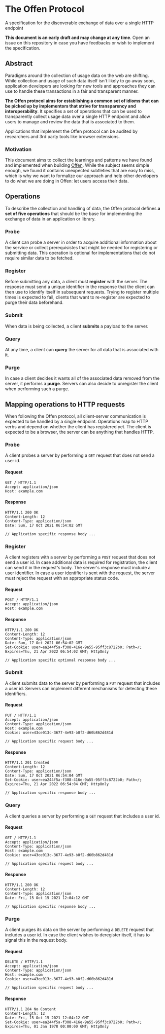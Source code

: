 # The Offen Protocol

A specification for the discoverable exchange of data over a single HTTP endpoint

__This document is an early draft and may change at any time__.
Open an issue on this repository in case you have feedbacks or wish to implement the specification.

## Abstract

Paradigms around the collection of usage data on the web are shifting.
While collection and usage of such data itself isn't likely to go away soon, application developers are looking for new tools and approaches they can use to handle these transactions in a fair and transparent manner.

__The Offen protocol aims for establishing a common set of idioms that can be picked up by implementors that strive for transparency and interoperability__.
It specifies a set of operations that can be used to transparently collect usage data over a single HTTP endpoint and allow users to manage and review the data that is associated to them.

Applications that implement the Offen protocol can be audited by researchers and 3rd party tools like browser extensions.

### Motivation

This document aims to collect the learnings and patterns we have found and implemented when building [Offen][offen-repo].
While the subject seems simple enough, we found it contains unexpected subtleties that are easy to miss, which is why we want to formalize our approach and help other developers to do what we are doing in Offen: let users access their data.

[offen-repo]: https://github.com/offen/offen

## Operations

To describe the collection and handling of data, the Offen protocol defines __a set of five operations__ that should be the base for implementing the exchange of data in an application or library.

### Probe

A client can probe a server in order to acquire additional information about the service or collect prerequisistes that might be needed for registering or submitting data.
This operation is optional for implementations that do not require similar data to be fetched.

### Register

Before submitting any data, a client must __register__ with the server.
The response must send a unique identifier in the response that the client can then use to identify itself in subsequent requests.
Trying to register multiple times is expected to fail, clients that want to re-register are expected to purge their data beforehand.

### Submit

When data is being collected, a client __submits__ a payload to the server.

### Query

At any time, a client can __query__ the server for all data that is associated with it.

### Purge

In case a client decides it wants all of the associated data removed from the server, it performs a __purge__.
Servers can also decide to unregister the client when performing such a purge.

## Mapping operations to HTTP requests

When following the Offen protocol, all client-server communication is expected to be handled by a single endpoint.
Operations map to HTTP verbs and depend on whether the client has registered yet.
The client is expected to be a browser, the server can be anything that handles HTTP.

### Probe

A client probes a server by performing a `GET` request that does not send a user id.

#### Request

```http
GET / HTTP/1.1
Accept: application/json
Host: example.com
```

#### Response

```http
HTTP/1.1 200 OK
Content-Length: 12
Content-Type: application/json
Date: Sun, 17 Oct 2021 06:54:02 GMT

// Application specific response body ...
```

### Register

A client registers with a server by performing a `POST` request that does not send a user id.
In case additional data is required for registration, the client can send it in the request's body.
The server's response must include a user identifier.
In case a user identifier is sent with the request, the server must reject the request with an appropriate status code.

#### Request

```http
POST / HTTP/1.1
Accept: application/json
Host: example.com
```

#### Response

```http
HTTP/1.1 200 OK
Content-Length: 12
Content-Type: application/json
Date: Sun, 17 Oct 2021 06:54:02 GMT
Set-Cookie: user=ea244f5a-f308-416e-9a55-95ff3c8722b0; Path=/; Expires=Thu, 21 Apr 2022 06:54:02 GMT; HttpOnly

// Application specific optional response body ...
```

### Submit

A client submits data to the server by performing a `PUT` request that includes a user id.
Servers can implement different mechanisms for detecting these identifiers.

#### Request

```http
PUT / HTTP/1.1
Accept: application/json
Content-Type: application/json
Host: example.com
Cookie: user=43ce013c-3677-4e93-b0f2-d60b862d481d

// Application specific request body ...
```

#### Response

```http
HTTP/1.1 201 Created
Content-Length: 12
Content-Type: application/json
Date: Sun, 17 Oct 2021 06:54:04 GMT
Set-Cookie: user=ea244f5a-f308-416e-9a55-95ff3c8722b0; Path=/; Expires=Thu, 21 Apr 2022 06:54:04 GMT; HttpOnly

// Application specific response body ...
```


### Query

A client queries a server by performing a `GET` request that includes a user id.

#### Request

```http
GET / HTTP/1.1
Accept: application/json
Content-Type: application/json
Host: example.com
Cookie: user=43ce013c-3677-4e93-b0f2-d60b862d481d

// Application specific request body ...
```

#### Response

```http
HTTP/1.1 200 OK
Content-Length: 12
Content-Type: application/json
Date: Fri, 15 Oct 15 2021 12:04:12 GMT

// Application specific response body ...
```

### Purge

A client purges its data on the server by performing a `DELETE` request that includes a user id.
In case the client wishes to deregister itself, it has to signal this in the request body.

#### Request

```http
DELETE / HTTP/1.1
Accept: application/json
Content-Type: application/json
Host: example.com
Cookie: user=43ce013c-3677-4e93-b0f2-d60b862d481d

// Application specific request body ...
```

#### Response

```http
HTTP/1.1 204 No Content
Content-Length: 12
Date: Fri, 15 Oct 15 2021 12:04:12 GMT
Set-Cookie: user=ea244f5a-f308-416e-9a55-95ff3c8722b0; Path=/; Expires=Thu, 01 Jan 1970 00:00:00 GMT; HttpOnly
```

